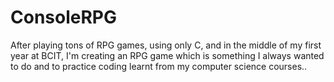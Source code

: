 # ConsoleRPG
After playing tons of RPG games, using only C, and in the middle of my first year at BCIT, I'm creating an RPG game which is something I always wanted to do and to practice coding learnt from my computer science courses..
